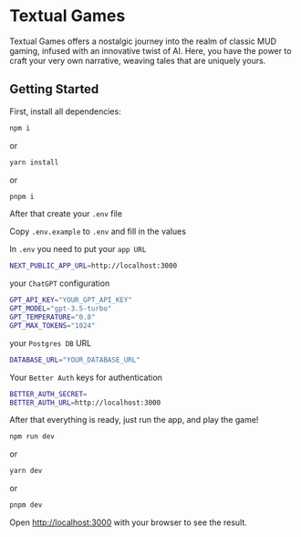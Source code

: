 # Textual Games

Textual Games offers a nostalgic journey into the realm of classic MUD gaming, infused with an innovative twist of AI. Here, you have the power to craft your very own narrative, weaving tales that are uniquely yours.

## Getting Started

First, install all dependencies:

```bash
npm i
```

or

```bash
yarn install
```

or

```bash
pnpm i
```

After that create your `.env` file

Copy `.env.example` to `.env` and fill in the values

In `.env` you need to put your `app URL`

```bash
NEXT_PUBLIC_APP_URL=http://localhost:3000
```

your `ChatGPT` configuration

```bash
GPT_API_KEY="YOUR_GPT_API_KEY"
GPT_MODEL="gpt-3.5-turbo"
GPT_TEMPERATURE="0.8"
GPT_MAX_TOKENS="1024"
```

your `Postgres DB` URL

```bash
DATABASE_URL="YOUR_DATABASE_URL"
```

Your `Better Auth` keys for authentication

```bash
BETTER_AUTH_SECRET=
BETTER_AUTH_URL=http://localhost:3000
```

After that everything is ready, just run the app, and play the game!

```bash
npm run dev
```

or

```bash
yarn dev
```

or

```bash
pnpm dev
```

Open [http://localhost:3000](http://localhost:3000) with your browser to see the result.